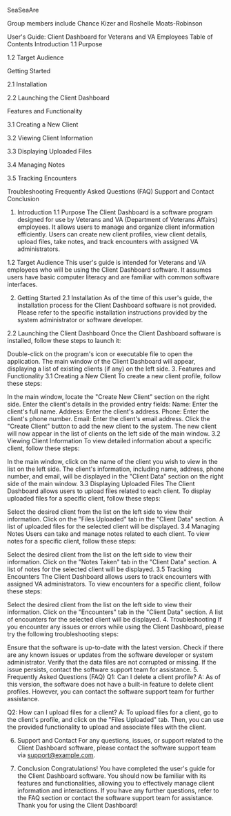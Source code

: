 SeaSeaAre

Group members include Chance Kizer and Roshelle Moats-Robinson

User's Guide: Client Dashboard for Veterans and VA Employees
Table of Contents
Introduction
1.1 Purpose

1.2 Target Audience

Getting Started

2.1 Installation

2.2 Launching the Client Dashboard

Features and Functionality

3.1 Creating a New Client

3.2 Viewing Client Information

3.3 Displaying Uploaded Files

3.4 Managing Notes

3.5 Tracking Encounters

Troubleshooting
Frequently Asked Questions (FAQ)
Support and Contact
Conclusion
1. Introduction
1.1 Purpose
The Client Dashboard is a software program designed for use by Veterans and VA (Department of Veterans Affairs) employees. It allows users to manage and organize client information efficiently. Users can create new client profiles, view client details, upload files, take notes, and track encounters with assigned VA administrators.

1.2 Target Audience
This user's guide is intended for Veterans and VA employees who will be using the Client Dashboard software. It assumes users have basic computer literacy and are familiar with common software interfaces.

2. Getting Started
2.1 Installation
As of the time of this user's guide, the installation process for the Client Dashboard software is not provided. Please refer to the specific installation instructions provided by the system administrator or software developer.

2.2 Launching the Client Dashboard
Once the Client Dashboard software is installed, follow these steps to launch it:

Double-click on the program's icon or executable file to open the application.
The main window of the Client Dashboard will appear, displaying a list of existing clients (if any) on the left side.
3. Features and Functionality
3.1 Creating a New Client
To create a new client profile, follow these steps:

In the main window, locate the "Create New Client" section on the right side.
Enter the client's details in the provided entry fields:
Name: Enter the client's full name.
Address: Enter the client's address.
Phone: Enter the client's phone number.
Email: Enter the client's email address.
Click the "Create Client" button to add the new client to the system.
The new client will now appear in the list of clients on the left side of the main window.
3.2 Viewing Client Information
To view detailed information about a specific client, follow these steps:

In the main window, click on the name of the client you wish to view in the list on the left side.
The client's information, including name, address, phone number, and email, will be displayed in the "Client Data" section on the right side of the main window.
3.3 Displaying Uploaded Files
The Client Dashboard allows users to upload files related to each client. To display uploaded files for a specific client, follow these steps:

Select the desired client from the list on the left side to view their information.
Click on the "Files Uploaded" tab in the "Client Data" section.
A list of uploaded files for the selected client will be displayed.
3.4 Managing Notes
Users can take and manage notes related to each client. To view notes for a specific client, follow these steps:

Select the desired client from the list on the left side to view their information.
Click on the "Notes Taken" tab in the "Client Data" section.
A list of notes for the selected client will be displayed.
3.5 Tracking Encounters
The Client Dashboard allows users to track encounters with assigned VA administrators. To view encounters for a specific client, follow these steps:

Select the desired client from the list on the left side to view their information.
Click on the "Encounters" tab in the "Client Data" section.
A list of encounters for the selected client will be displayed.
4. Troubleshooting
If you encounter any issues or errors while using the Client Dashboard, please try the following troubleshooting steps:

Ensure that the software is up-to-date with the latest version.
Check if there are any known issues or updates from the software developer or system administrator.
Verify that the data files are not corrupted or missing.
If the issue persists, contact the software support team for assistance.
5. Frequently Asked Questions (FAQ)
Q1: Can I delete a client profile?
A: As of this version, the software does not have a built-in feature to delete client profiles. However, you can contact the software support team for further assistance.

Q2: How can I upload files for a client?
A: To upload files for a client, go to the client's profile, and click on the "Files Uploaded" tab. Then, you can use the provided functionality to upload and associate files with the client.

6. Support and Contact
For any questions, issues, or support related to the Client Dashboard software, please contact the software support team via support@example.com.

7. Conclusion
Congratulations! You have completed the user's guide for the Client Dashboard software. You should now be familiar with its features and functionalities, allowing you to effectively manage client information and interactions. If you have any further questions, refer to the FAQ section or contact the software support team for assistance. Thank you for using the Client Dashboard!
